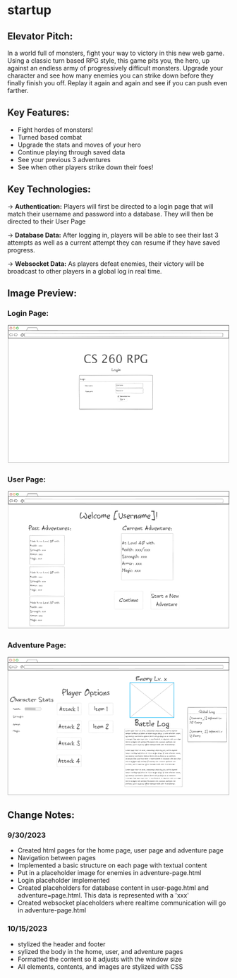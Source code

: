 # startup
## Elevator Pitch:
In a world full of monsters, fight your way to victory in this new web game. Using a classic turn based RPG style, this game pits you, the hero, up against an endless army of progressively difficult monsters. Upgrade your character and see how many enemies you can strike down before they finally finish you off. Replay it again and again and see if you can push even farther.

## Key Features:
- Fight hordes of monsters!
- Turned based combat
- Upgrade the stats and moves of your hero
- Continue playing through saved data
- See your previous 3 adventures
- See when other players strike down their foes!

## Key Technologies:
-> **Authentication:** Players will first be directed to a login page that will match their username and password into a database. They will then be directed to their User Page

-> **Database Data:** After logging in, players will be able to see their last 3 attempts as well as a current attempt they can resume if they have saved progress.

-> **Websocket Data:** As players defeat enemies, their victory will be broadcast to other players in a global log in real time.

## Image Preview:
### Login Page:
![The Login Page](/Images/game-login.png)
### User Page:
![The User Page](/Images/user-page.png)
### Adventure Page:
![The Adventure Page](/Images/adventure-page.png)

## Change Notes:
### 9/30/2023
- Created html pages for the home page, user page and adventure page
- Navigation between pages
- Implemented a basic structure on each page with textual content
- Put in a placeholder image for enemies in adventure-page.html
- Login placeholder implemented
- Created placeholders for database content in user-page.html and adventure=page.html. This data is represented with a 'xxx'
- Created websocket placeholders where realtime communication will go in adventure-page.html

### 10/15/2023
- stylized the header and footer
- sylized the body in the home, user, and adventure pages
- Formatted the content so it adjusts with the window size
- All elements, contents, and images are stylized with CSS
